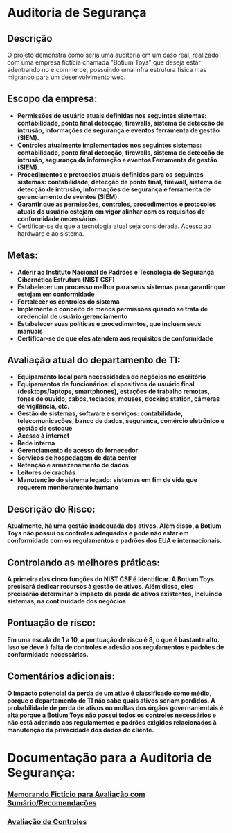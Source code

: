 <h1>Auditoria de Segurança</h1>

<h2>Descrição</h2>
O projeto demonstra como seria uma auditoria em um caso real, realizado com uma empresa fictícia chamada "Botium Toys" que deseja estar adentrando no e commerce, possuindo uma infra estrutura física mas migrando para um desenvolvimento web.
<br />


<h2>Escopo da empresa:</h2>

- <b>Permissões de usuário atuais definidas nos seguintes sistemas: contabilidade, ponto final
detecção, firewalls, sistema de detecção de intrusão, informações de segurança e eventos
ferramenta de gestão (SIEM).</b> 
- <b>Controles atualmente implementados nos seguintes sistemas: contabilidade, ponto final
detecção, firewalls, sistema de detecção de intrusão, segurança da informação e eventos
Ferramenta de gestão (SIEM).</b>
- <b>Procedimentos e protocolos atuais definidos para os seguintes sistemas: contabilidade,
detecção de ponto final, firewall, sistema de detecção de intrusão, informações de segurança
e ferramenta de gerenciamento de eventos (SIEM).</b>
- <b>Garantir que as permissões, controles, procedimentos e protocolos atuais do usuário estejam em vigor
alinhar com os requisitos de conformidade necessários.</b>
- Certificar-se de que a tecnologia atual seja considerada. Acesso ao hardware e ao sistema. </b>

<h2>Metas:</h2>

- <b>Aderir ao Instituto Nacional de Padrões e Tecnologia de Segurança Cibernética
Estrutura (NIST CSF)</b>
- <b>Estabelecer um processo melhor para seus sistemas para garantir que estejam em conformidade</b>
- <b>Fortalecer os controles do sistema </b>
- <b>Implemente o conceito de menos permissões quando se trata de credencial de usuário
gerenciamento </b>
- <b>Estabelecer suas políticas e procedimentos, que incluem seus manuais </b>
- <b>Certificar-se de que eles atendem aos requisitos de conformidade </b>

<h2>Avaliação atual do departamento de TI:</h2>

- <b>Equipamento local para necessidades de negócios no escritório</b>
- <b>Equipamentos de funcionários: dispositivos de usuário final (desktops/laptops, smartphones), estações de trabalho remotas, fones de ouvido, cabos, teclados, mouses, docking station, câmeras de vigilância, etc.</b>
- <b>Gestão de sistemas, software e serviços: contabilidade, telecomunicações, banco de dados, segurança, comércio eletrônico e gestão de estoque </b>
- <b>Acesso à internet</b>
- <b>Rede interna</b>
- <b>Gerenciamento de acesso do fornecedor</b>
- <b>Serviços de hospedagem de data center</b>
- <b>Retenção e armazenamento de dados</b>
- <b>Leitores de crachás</b>
- <b>Manutenção do sistema legado: sistemas em fim de vida que requerem monitoramento humano</b>

<h2>Descrição do Risco:</h2>
<b>Atualmente, há uma gestão inadequada dos ativos. Além disso, a Botium Toys não possui os controles adequados e pode não estar em conformidade com os regulamentos e padrões dos EUA e internacionais. </b>

<h2>Controlando as melhores práticas:</h2>
<b>A primeira das cinco funções do NIST CSF é Identificar. A Botium Toys precisará dedicar recursos à gestão de ativos. Além disso, eles precisarão determinar o impacto da perda de ativos existentes, incluindo sistemas, na continuidade dos negócios.</b>

<h2>Pontuação de risco:</h2>
<b>Em uma escala de 1 a 10, a pontuação de risco é 8, o que é bastante alto. Isso se deve à falta de controles e adesão aos regulamentos e padrões de conformidade necessários.</b>

<h2>Comentários adicionais:</h2>
<b>O impacto potencial da perda de um ativo é classificado como médio, porque o departamento de TI não sabe quais ativos seriam perdidos. A probabilidade de perda de ativos ou multas dos órgãos governamentais é alta porque a Botium Toys não possui todos os controles necessários e não está aderindo aos regulamentos e padrões exigidos relacionados à manutenção da privacidade dos dados do cliente.</b>

<h1>Documentação para a Auditoria de Segurança:</h1>

<h3><a href="https://github.com/axlfranklin/securityaudit/blob/main/Meu%20Memorando.pdf">Memorando Fictício para Avaliação com Sumário/Recomendações</a></h3>

<h3><a href="https://github.com/axlfranklin/securityaudit/blob/main/Avaliação%20de%20Controles.pdf">Avaliação de Controles</a></h3>
 
<br />
<br />

<!--
 ```diff
- text in red
+ text in green
! text in orange
# text in gray
@@ text in purple (and bold)@@
```
--!>


